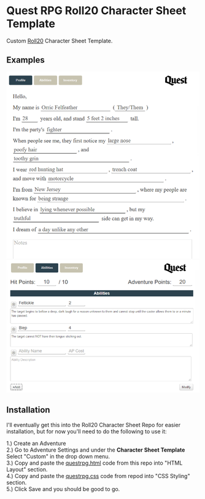 # Quest RPG Roll20 Character Sheet Template
Custom <a href="https://roll20.net/">Roll20</a> Character Sheet Template.

## Examples


![Example 1](https://raw.githubusercontent.com/Zenoo/roll20-custom-character-sheet/master/Character%20Sheet%20Example%201.PNG)
![Example 2](https://raw.githubusercontent.com/Zenoo/roll20-custom-character-sheet/master/Character%20Sheet%20Example%202.PNG)

## Installation 

I'll eventually get this into the Roll20 Character Sheet Repo for easier installation, but for now you'll need to do the following to use it:

1.) Create an Adventure <br/>
2.) Go to Adventure Settings and under the **Character Sheet Template** Select "Custom" in the drop down menu. <br/>
3.) Copy and paste the <a href="https://github.com/Zenoo/roll20-custom-character-sheet/blob/master/questrpg.html">questrpg.html</a> code from this repo into "HTML Layout" section. <br/>
4.) Copy and paste the <a href="https://github.com/Zenoo/roll20-custom-character-sheet/blob/master/questrpg.css">questrpg.css</a> code from repod into "CSS Styling" section. <br/>
5.) Click Save and you should be good to go. <br/>
